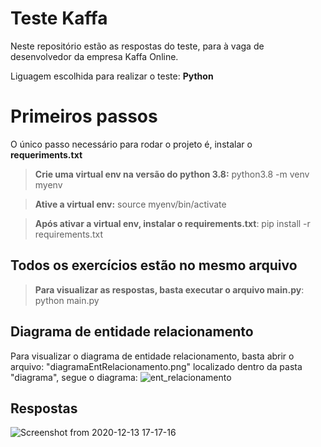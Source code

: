 # Teste Kaffa

Neste repositório estão as respostas do teste, para à vaga de desenvolvedor da empresa Kaffa Online.

Liguagem escolhida para realizar o teste: **Python**

# Primeiros passos

O único passo necessário para rodar o projeto é, instalar o **requeriments.txt**
> **Crie uma virtual env na versão do python 3.8:** python3.8 -m venv myenv

> **Ative a virtual env:** source myenv/bin/activate

> **Após ativar a virtual env, instalar o requirements.txt**: pip install -r requirements.txt


## Todos os exercícios estão no mesmo arquivo

> **Para visualizar as respostas, basta executar o arquivo main.py**: python main.py

## Diagrama de entidade relacionamento 

Para visualizar o diagrama de entidade relacionamento, basta abrir o arquivo: "diagramaEntRelacionamento.png" localizado dentro da pasta "diagrama", segue o diagrama: 
![ent_relacionamento](https://user-images.githubusercontent.com/47038612/102022587-a2125100-3d66-11eb-80f5-a2388f3af5ab.png)

## Respostas

![Screenshot from 2020-12-13 17-17-16](https://user-images.githubusercontent.com/47038612/102022671-15b45e00-3d67-11eb-8b25-1fa8eaf89e83.png)

